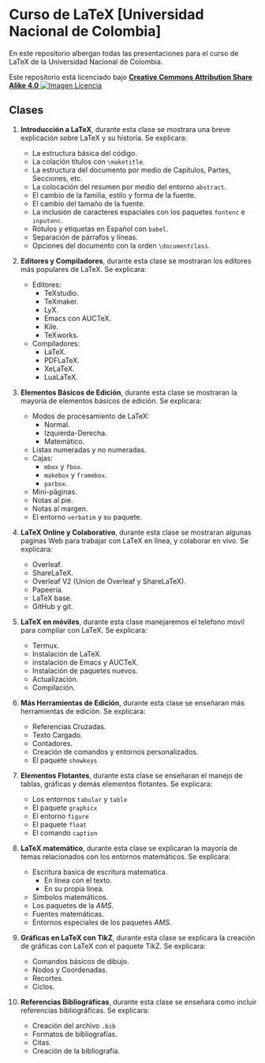# Curso de LaTeX [Universidad Nacional de Colombia]

En este repositorio albergan todas las presentaciones para el curso de LaTeX de la Universidad Nacional de Colombia.

Este repositorio está licenciado bajo [**Creative Commons Attribution Share Alike 4.0** ![Imagen Licencia](https://mirrors.creativecommons.org/presskit/buttons/80x15/svg/by-sa.svg)](https://creativecommons.org/licenses/by-sa/4.0/deed.es)

## Clases

1. **Introducción a LaTeX**, durante esta clase se mostrara una breve explicación sobre LaTeX y su historia. Se explicara:
   * La estructura básica del código.
   * La colación títulos con `\maketitle`.
   * La estructura del documento por medio de Capítulos, Partes, Secciones, etc.
   * La colocación del resumen por medio del entorno `abstract`.
   * El cambio de la familia, estilo y forma de la fuente.
   * El cambio del tamaño de la fuente.
   * La inclusión de caracteres espaciales con los paquetes `fontenc` e `inputenc`.
   * Rótulos y etiquetas en Español con `babel`.
   * Separación de párrafos y líneas.
   * Opciones del documento con la orden `\documentclass`.

2. **Editores y Compiladores**, durante esta clase se mostraran los editores más populares de LaTeX. Se explicara:
   * Editores:
	 - TeXstudio.
	 - TeXmaker.
	 - LyX.
	 - Emacs con AUCTeX.
	 - Kile.
	 - TeXworks.
   * Compiladores:
	 - LaTeX.
	 - PDFLaTeX.
	 - XeLaTeX.
	 - LuaLaTeX.

3. **Elementos Básicos de Edición**, durante esta clase se mostraran la mayoría de elementos básicos de edición. Se explicara:
   * Modos de procesamiento de LaTeX:
	 - Normal.
	 - Izquierda-Derecha.
	 - Matemático.
   * Listas numeradas y no numeradas.
   * Cajas:
	 - `mbox` y `fbox`.
	 - `makebox` y `framebox`.
	 - `parbox`.
   * Mini-páginas.
   * Notas al pie.
   * Notas al margen.
   * El entorno `verbatim` y su paquete.

4. **LaTeX Online y Colaborativo**, durante esta clase se mostraran algunas paginas Web para trabajar con LaTeX en línea, y colaborar en vivo. Se explicara:
   * Overleaf.
   * ShareLaTeX.
   * Overleaf V2 (Union de Overleaf y ShareLaTeX).
   * Papeeria.
   * LaTeX base.
   * GitHub y git.

5. **LaTeX en móviles**, durante esta clase manejaremos el telefono movil para compilar con LaTeX. Se explicara:
   * Termux.
   * Instalación de LaTeX.
   * instalación de Emacs y AUCTeX.
   * Instalación de paquetes nuevos.
   * Actualización.
   * Compilación.

6. **Más Herramientas de Edición**, durante esta clase se enseñaran más herramientas de edición. Se explicara:
   * Referencias Cruzadas.
   * Texto Cargado.
   * Contadores.
   * Creación de comandos y entornos personalizados.
   * El paquete `showkeys`

7. **Elementos Flotantes**, durante esta clase se enseñaran el manejo de tablas, gráficas y demás elementos flotantes. Se explicara:
   * Los entornos `tabular` y `table`
   * El paquete `graphicx`
   * El entorno `figure`
   * El paquete `float`
   * El comando `caption`

8. **LaTeX matemático**, durante esta clase se explicaran la mayoría de temas relacionados con los entornos matemáticos. Se explicara:
   * Escritura basica de escritura matematica.
	 - En línea con el texto.
	 - En su propia línea.
   * Símbolos matemáticos.
   * Los paquetes de la *AMS*.
   * Fuentes matemáticas.
   * Entornos especiales de los paquetes *AMS*.

9. **Gráficas en LaTeX con TikZ**, durante esta clase se explicara la creación de gráficas con LaTeX con el paquete TikZ. Se explicara:
   * Comandos básicos de dibujo.
   * Nodos y Coordenadas.
   * Recortes.
   * Ciclos.

10. **Referencias Bibliográficas**, durante esta clase se enseñara como incluir referencias bibliográficas. Se explicara:
	* Creación del archivo `.bib`
	* Formatos de bibliografías.
	* Citas.
	* Creación de la bibliografía.

